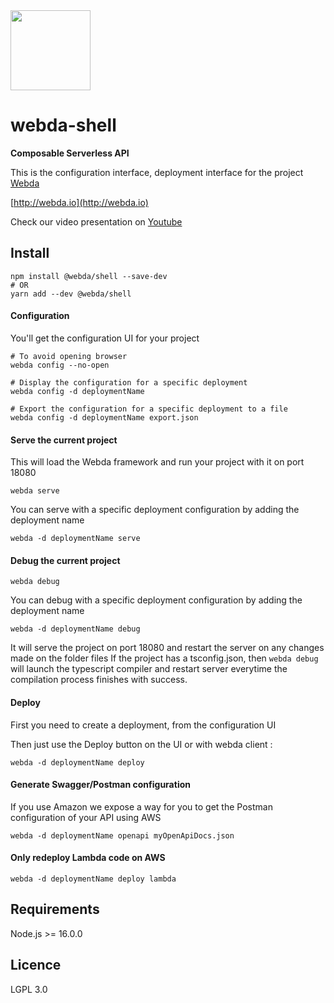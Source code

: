 <img src="https://webda.io/images/webda.svg" width="128px" />

# webda-shell

**Composable Serverless API**

This is the configuration interface, deployment interface for the project [Webda](http://github.com/loopingz/webda.git)

[http://webda.io](http://webda.io)

Check our video presentation on [Youtube](https://www.youtube.com/playlist?list=PLfn1MAL4_e7ERdqj9rWlmEkK5gMkL4bKI)

## Install

```
npm install @webda/shell --save-dev
# OR
yarn add --dev @webda/shell
```

#### Configuration

You'll get the configuration UI for your project

```
# To avoid opening browser
webda config --no-open

# Display the configuration for a specific deployment
webda config -d deploymentName

# Export the configuration for a specific deployment to a file
webda config -d deploymentName export.json
```

#### Serve the current project

This will load the Webda framework and run your project with it on port 18080

```
webda serve
```

You can serve with a specific deployment configuration by adding the deployment name

```
webda -d deploymentName serve
```

#### Debug the current project

```
webda debug
```

You can debug with a specific deployment configuration by adding the deployment name

```
webda -d deploymentName debug
```

It will serve the project on port 18080 and restart the server on any changes made on the folder files
If the project has a tsconfig.json, then `webda debug` will launch the typescript compiler and restart server everytime the compilation process finishes with success.

#### Deploy

First you need to create a deployment, from the configuration UI

Then just use the Deploy button on the UI or with webda client :

```
webda -d deploymentName deploy
```

#### Generate Swagger/Postman configuration

If you use Amazon we expose a way for you to get the Postman configuration of your API using AWS

```
webda -d deploymentName openapi myOpenApiDocs.json
```

#### Only redeploy Lambda code on AWS

```
webda -d deploymentName deploy lambda
```

## Requirements

Node.js >= 16.0.0

## Licence

LGPL 3.0
